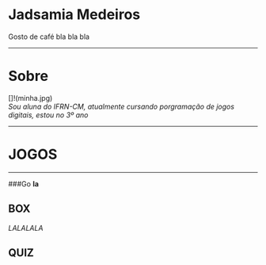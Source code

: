 # Jadsamia Medeiros
Gosto de café bla bla bla

* * *
# Sobre
   []!(minha.jpg)  
 _Sou aluna do IFRN-CM, atualmente cursando porgramação de jogos digitais, estou no 3º ano_

* * *
   # JOGOS
* * *
  ###Go
  **la**
  
  ## BOX
  *LALALALA*

  ## QUIZ
  

